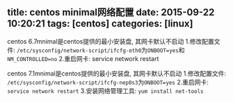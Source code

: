title: centos minimal网络配置
date: 2015-09-22 10:20:21
tags: [centos]
categories: [linux]
---

centos 6.7mnimal是centos提供的最小安装盘, 其网卡默认不启动
1.修改配置文件: `/etc/sysconfig/network-script/ifcfg-eth0`为`ONBOOT=yes`和`NM_CONTROLLED=no`
2.重启网卡: service network restart


centos 7.1mnimal是centos提供的最小安装盘, 其网卡默认不启动
1.修改配置文件: `/etc/sysconfig/network-script/ifcfg-nep0s3`为`ONBOOT=yes`
2.重启网卡: `service network restart`
3.安装网络管理工具: `yum install net-tools`